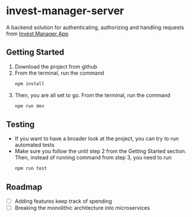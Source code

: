 # invest-manager-server
A backend solution for authenticating, authorizing and handling requests from <a href="https://invest-manager-f1a90.web.app/#/">Invest Manager App</a>

## Getting Started
1. Download the project from github
2. From the terminal, run the command 
    ```sh
    npm install
    ```
3. Then, you are all set to go. From the terminal, run the command
    ```sh
    npm run dev
    ```

## Testing 
- If you want to have a broader look at the project, you can try to run automated tests
- Make sure you follow the until step 2 from the Getting Started section. Then, instead of running command from step 3, you need to run
    ```sh
    npm run test
    ```
    
## Roadmap
- [ ] Adding features keep track of spending
- [ ] Breaking the monolithic architecture into microservices

